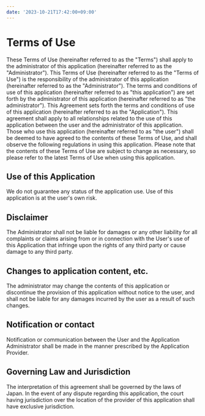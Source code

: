 ```yaml
---
date: '2023-10-21T17:42:00+09:00'
---
```


# Terms of Use

These Terms of Use (hereinafter referred to as the "Terms") shall apply to the administrator of this application (hereinafter referred to as the "Administrator"). This Terms of Use (hereinafter referred to as the "Terms of Use") is the responsibility of the administrator of this application (hereinafter referred to as the "Administrator"). The terms and conditions of use of this application (hereinafter referred to as "this application") are set forth by the administrator of this application (hereinafter referred to as "the administrator"). This Agreement sets forth the terms and conditions of use of this application (hereinafter referred to as the "Application"). This agreement shall apply to all relationships related to the use of this application between the user and the administrator of this application. Those who use this application (hereinafter referred to as "the user") shall be deemed to have agreed to the contents of these Terms of Use, and shall observe the following regulations in using this application. Please note that the contents of these Terms of Use are subject to change as necessary, so please refer to the latest Terms of Use when using this application.

## Use of this Application

We do not guarantee any status of the application use. Use of this application is at the user's own risk.

## Disclaimer

The Administrator shall not be liable for damages or any other liability for all complaints or claims arising from or in connection with the User's use of this Application that infringe upon the rights of any third party or cause damage to any third party.

## Changes to application content, etc.

The administrator may change the contents of this application or discontinue the provision of this application without notice to the user, and shall not be liable for any damages incurred by the user as a result of such changes.

## Notification or contact

Notification or communication between the User and the Application Administrator shall be made in the manner prescribed by the Application Provider.

## Governing Law and Jurisdiction

The interpretation of this agreement shall be governed by the laws of Japan. In the event of any dispute regarding this application, the court having jurisdiction over the location of the provider of this application shall have exclusive jurisdiction.
